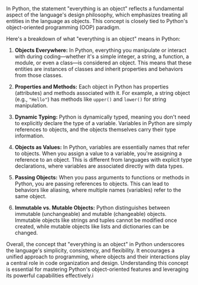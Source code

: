 In Python, the statement "everything is an object" reflects a fundamental aspect of the language's design philosophy, which emphasizes treating all entities in the language as objects. This concept is closely tied to Python's object-oriented programming (OOP) paradigm.

Here's a breakdown of what "everything is an object" means in Python:

1. **Objects Everywhere:** In Python, everything you manipulate or interact with during coding—whether it's a simple integer, a string, a function, a module, or even a class—is considered an object. This means that these entities are instances of classes and inherit properties and behaviors from those classes.

2. **Properties and Methods:** Each object in Python has properties (attributes) and methods associated with it. For example, a string object (e.g., `"Hello"`) has methods like `upper()` and `lower()` for string manipulation.

3. **Dynamic Typing:** Python is dynamically typed, meaning you don't need to explicitly declare the type of a variable. Variables in Python are simply references to objects, and the objects themselves carry their type information.

4. **Objects as Values:** In Python, variables are essentially names that refer to objects. When you assign a value to a variable, you're assigning a reference to an object. This is different from languages with explicit type declarations, where variables are associated directly with data types.

5. **Passing Objects:** When you pass arguments to functions or methods in Python, you are passing references to objects. This can lead to behaviors like aliasing, where multiple names (variables) refer to the same object.

6. **Immutable vs. Mutable Objects:** Python distinguishes between immutable (unchangeable) and mutable (changeable) objects. Immutable objects like strings and tuples cannot be modified once created, while mutable objects like lists and dictionaries can be changed.

Overall, the concept that "everything is an object" in Python underscores the language's simplicity, consistency, and flexibility. It encourages a unified approach to programming, where objects and their interactions play a central role in code organization and design. Understanding this concept is essential for mastering Python's object-oriented features and leveraging its powerful capabilities effectively.i

